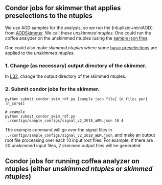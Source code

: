 
## Condor jobs for skimmer that applies preselections to the ntuples

We use AOD samples for the analysis, so we run the [ntuplizer+miniAOD] from [AODSkimmer](https://github.com/kyungminparkdrums/iDMe/tree/main/AODSkimmer). We call these *unskimmed ntuples*. One could run the coffea analyzer on the unskimmed ntuples (using the [sample json files](https://github.com/kyungminparkdrums/iDMe/tree/main/python_analysis/configs#sample-configs). 

One could also make *skimmed ntuples* where some [basic preselections](https://github.com/kyungminparkdrums/iDMe/blob/main/python_analysis/condor/condor_skim_rdf.py#L182-L188) are applied to the *unskimmed ntuples*.  

### 1. Change (as necessary) output directory of the skimmer.
In [L32](https://github.com/kyungminparkdrums/iDMe/blob/main/python_analysis/condor/submit_condor_skim_rdf.py#L32), change the output directory of the skimmed ntuples.

### 2. Submit condor jobs for the skimmer.
```
python submit_condor_skim_rdf.py [sample json file] [n_files_per] [n_cores]

# example
python submit_condor_skim_rdf.py ../configs/sample_configs/signal_v2_2018_aEM.json 10 4
```

The example command will go over the signal files in `../configs/sample_configs/signal_v2_2018_aEM.json`, and make an output root file processing over each 10 input root files. For example, if there are 20 unskimmed input files, 2 skimmed output files will be generated. 

## Condor jobs for running coffea analyzer on ntuples (either *unskimmed ntuples* or *skimmed ntuples*)
